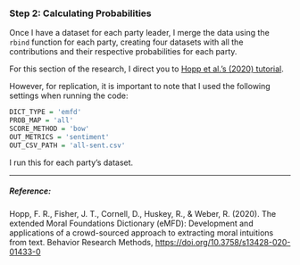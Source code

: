 
### Step 2: Calculating Probabilities

Once I have a dataset for each party leader, I merge the data using the
`rbind` function for each party, creating four datasets with all the
contributions and their respective probabilities for each party.

For this section of the research, I direct you to [Hopp et al.’s (2020)
tutorial](https://github.com/medianeuroscience/emfdscore/blob/master/eMFDscore_Tutorial.ipynb).

However, for replication, it is important to note that I used the
following settings when running the code:

``` r
DICT_TYPE = 'emfd'
PROB_MAP = 'all'
SCORE_METHOD = 'bow'
OUT_METRICS = 'sentiment'
OUT_CSV_PATH = 'all-sent.csv'
```

I run this for each party’s dataset.

------------------------------------------------------------------------

##### Reference:

Hopp, F. R., Fisher, J. T., Cornell, D., Huskey, R., & Weber, R. (2020).
The extended Moral Foundations Dictionary (eMFD): Development and
applications of a crowd-sourced approach to extracting moral intuitions
from text. Behavior Research Methods,
<https://doi.org/10.3758/s13428-020-01433-0>
